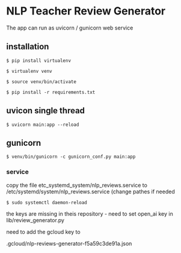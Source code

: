 # NLP Teacher Review Generator

The app can run as uvicorn / gunicorn web service
## installation
```
$ pip install virtualenv

$ virtualenv venv

$ source venv/bin/activate

$ pip install -r requirements.txt
```


## uvicon single thread
```
$ uvicorn main:app --reload
```

## gunicorn
```
$ venv/bin/gunicorn -c gunicorn_conf.py main:app
```

### service
copy the file etc_systemd_system/nlp_reviews.service to /etc/systemd/system/nlp_reviews.service
(change pathes if needed
```
$ sudo systemctl daemon-reload
```

the keys are missing in theis repository - need to set open_ai key in lib/review_generator.py

need to add the gcloud key to 

.gcloud/nlp-reviews-generator-f5a59c3de91a.json


